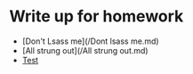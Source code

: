 # Write up for homework
- [Don't Lsass me](/Dont lsass me.md)
- [All strung out](/All strung out.md)
- [Test](https://google.com)
